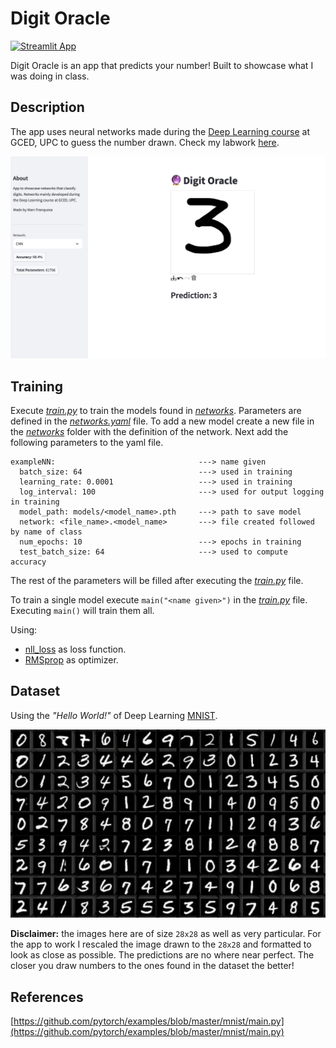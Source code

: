 # Digit Oracle

[![Streamlit App](https://static.streamlit.io/badges/streamlit_badge_black_white.svg)](https://digit-oracle.streamlit.app)

Digit Oracle is an app that predicts your number! Built to showcase what I was doing in class.

## Description
The app uses neural networks made during the [Deep Learning course](https://www.fib.upc.edu/en/studies/bachelors-degrees/bachelor-degree-data-science-and-engineering/curriculum/syllabus/AA2-GCED) at GCED, UPC to guess the number drawn. Check my labwork [here](https://github.com/marcfranquesa/gced-coursework/tree/main/AA2).

<p align="center">
  <img src="static/app.png" />
</p>

## Training
Execute [*train.py*](src/train.py) to train the models found in [*networks*](src/networks). Parameters are defined in the [*networks.yaml*](src/networks.yaml) file. To add a new model create a new file in the [*networks*](src/networks) folder with the definition of the network. Next add the following parameters to the yaml file.
```
exampleNN:                                ---> name given
  batch_size: 64                          ---> used in training
  learning_rate: 0.0001                   ---> used in training
  log_interval: 100                       ---> used for output logging in training
  model_path: models/<model_name>.pth     ---> path to save model
  network: <file_name>.<model_name>       ---> file created followed by name of class
  num_epochs: 10                          ---> epochs in training
  test_batch_size: 64                     ---> used to compute accuracy
```

The rest of the parameters will be filled after executing the [*train.py*](src/train.py) file.

To train a single model execute `main("<name given>")` in the [*train.py*](src/train.py) file. Executing `main()` will train them all.

Using:
* [nll_loss](https://pytorch.org/docs/stable/generated/torch.nn.functional.nll_loss.html) as loss function.
* [RMSprop](https://pytorch.org/docs/stable/generated/torch.optim.RMSprop.html) as optimizer.

## Dataset
Using the *"Hello World!"* of Deep Learning [MNIST](https://en.wikipedia.org/wiki/MNIST_database).

<p align="center">
  <img src="static/MNIST.webp" />
</p>

**Disclaimer:** the images here are of size `28x28` as well as very particular. For the app to work I rescaled the image drawn to the `28x28` and formatted to look as close as possible. The predictions are no where near perfect. The closer you draw numbers to the ones found in the dataset the better!

## References
[https://github.com/pytorch/examples/blob/master/mnist/main.py](https://github.com/pytorch/examples/blob/master/mnist/main.py)